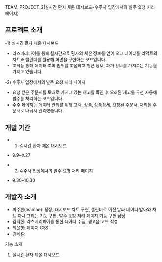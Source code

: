 TEAM_PROJECT_2(실시간 환자 체온 대시보드+수주사 입장에서의 발주 요청 처리 페이지)


프로젝트 소개
-
-1) 실시간 환자 체온 대시보드
- 라즈베리파이를 통해 실시간으로 환자의 체온 정보를 얻어 오고 데이터를 리액트의 차트와 캘린더를 활용해 화면을 구현하는 코드입니다.
- 조작을 통해 데이터 조회 범위를 조절하고 평균 정보, 과거 정보를 가지고는 기능을 가지고 있습니다.

-2) 수주사 입장에서의 발주 요청 처리 페이지
- 요청 받은 주문서를 토대로 가지고 있는 재고를 확인 후 오래된 재고를 우선 사용해 발주를 처리하는 코드입니다. 
- 수주 페이지는 데이터 관리를 위해 고객, 상품, 상품상세, 요청된 주문서, 처리된 주문서로 나눠서 관리했습니다.

개발 기간
-
- 1) 실시간 환자 체온 대시보드
-  9.9~9.27

- 2) 수주사 입장에서의 발주 요청 처리 페이지
- 9.30~10.30


개발자 소개
-
- 박주원(leamae): 팀장, 대시보드 차트 구현, 캘린더로 이전 날짜 데이터 받아와 차트 다시 그리는 기능 구현, 발주 요청 처리 페이지 기능 구현 담당
- 김탁현: 라즈베리파이를 통한 데이터 수집, 경고음 코드 작성
- 최윤형: 페이지 CSS
- 김세훈: 

기능 소개

1) 실시간 환자 체온 대시보드
